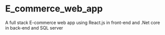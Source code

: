# E_commerce_web_app
A full stack E-commerce web app using React.js in front-end and .Net core in back-end and SQL server

